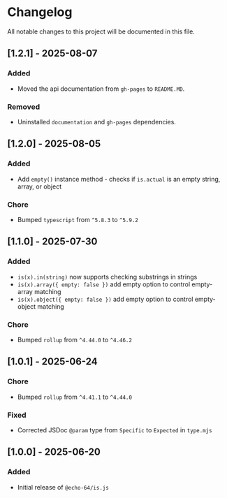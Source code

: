# Changelog

All notable changes to this project will be documented in this file.

## [1.2.1] - 2025-08-07

### Added
- Moved the api documentation from `gh-pages` to `README.MD`.

### Removed
- Uninstalled `documentation` and `gh-pages` dependencies.

## [1.2.0] - 2025-08-05

### Added
- Add `empty()` instance method - checks if `is.actual` is an empty string, array, or object

### Chore
- Bumped `typescript` from `^5.8.3` to `^5.9.2`

## [1.1.0] - 2025-07-30

### Added
- `is(x).in(string)` now supports checking substrings in strings
- `is(x).array({ empty: false })` add empty option to control empty-array matching
- `is(x).object({ empty: false })` add empty option to control empty-object matching

### Chore
- Bumped `rollup` from `^4.44.0` to `^4.46.2`

## [1.0.1] - 2025-06-24

### Chore
- Bumped `rollup` from `^4.41.1` to `^4.44.0`

### Fixed
- Corrected JSDoc `@param` type from `Specific` to `Expected` in `type.mjs`

## [1.0.0] - 2025-06-20

### Added
- Initial release of `@echo-64/is.js`
